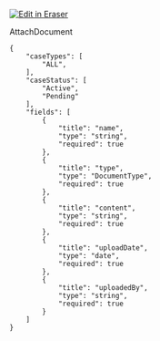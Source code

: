 <p><a target="_blank" href="https://app.eraser.io/workspace/3gtjqOD9dB6WwLVBD2dP" id="edit-in-eraser-github-link"><img alt="Edit in Eraser" src="https://firebasestorage.googleapis.com/v0/b/second-petal-295822.appspot.com/o/images%2Fgithub%2FOpen%20in%20Eraser.svg?alt=media&amp;token=968381c8-a7e7-472a-8ed6-4a6626da5501"></a></p>

AttachDocument

```
{
    "caseTypes": [
        "ALL",
    ],
    "caseStatus": [
        "Active",
        "Pending"
    ],
    "fields": [
        {
            "title": "name",
            "type": "string",
            "required": true
        },
        {
            "title": "type",
            "type": "DocumentType",
            "required": true
        },
        {
            "title": "content",
            "type": "string",
            "required": true
        },
        {
            "title": "uploadDate",
            "type": "date",
            "required": true
        },
        {
            "title": "uploadedBy",
            "type": "string",
            "required": true
        }
    ]
}
```

<!--- Eraser file: https://app.eraser.io/workspace/3gtjqOD9dB6WwLVBD2dP --->
